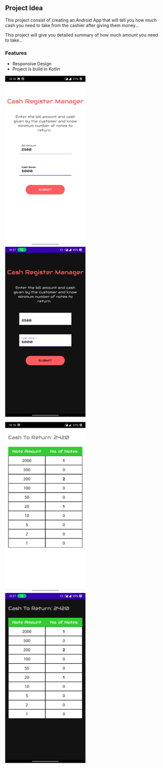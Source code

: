 ## Project Idea

This project consist of creating an Android App that will tell you how much cash you need to take from the cashier
after giving them money...

This project will give you detailed summary of how much amount you need to take...

### Features

* Responsive Design
* Project is build in Kotlin

<img src="Images/main-screen.jpg" height = "550" ><img src="Images/main-screen%20(dark).jpg" height = "550" >


<img src="Images/cash-return.jpg" height = "550" ><img src="Images/cash-return%20(dark).jpg" height = "550" >
